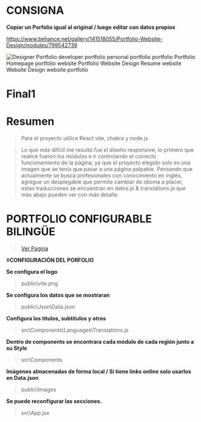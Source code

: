 # CONSIGNA
**Copiar un Porfolio igual al original / luego editar con datos propios**


https://www.behance.net/gallery/141518055/Portfolio-Website-Design/modules/799542739

<img src="https://mir-s3-cdn-cf.behance.net/project_modules/1400/c4fbb7141518055.62557e78c84eb.png" srcset="https://mir-s3-cdn-cf.behance.net/project_modules/disp/c4fbb7141518055.62557e78c84eb.png 600w, https://mir-s3-cdn-cf.behance.net/project_modules/fs/c4fbb7141518055.62557e78c84eb.png 1440w, https://mir-s3-cdn-cf.behance.net/project_modules/max_1200/c4fbb7141518055.62557e78c84eb.png 1200w, https://mir-s3-cdn-cf.behance.net/project_modules/1400/c4fbb7141518055.62557e78c84eb.png 1400w, https://mir-s3-cdn-cf.behance.net/project_modules/1400_opt_1/c4fbb7141518055.62557e78c84eb.png 1400w" sizes="(max-width: 1400px) 100vw, 1400px" class="ImageElement-image-SRv ImageElement-blockPointerEvents-Rkg" alt="Designer Portfolio developer portfolio personal portfolio portfolio Portfolio Homepage portfolio website Portfolio Website Design Resume website Website Design website portfolio" loading="lazy" fetchpriority="auto">



# Final1

# **Resumen**
>Para el proyecto utilice React vite, chakra y node.js

>Lo que más difícil me resultó fue el diseño responsive, lo primero que realicé fueron los módulos e ir controlando el correcto funcionamiento de la página, ya que el proyecto elegido solo es una imagen que se tenía que pasar a una página palpable. Pensando que actualmente se busca profesionales con conocimiento en inglés, agregue un desplegable que permite cambiar de idioma a placer, estas traducciones se encuentran en datos.js & translations.js que más abajo pueden ver con más detalle.


# PORTFOLIO CONFIGURABLE BILINGÜE
>[Ver Pagina](https://porfolio-react-chakra.netlify.app/)


#**CONFIGURACIÓN DEL PORFOLIO**

**Se configura el logo**

>   public\vite.png

**Se configura los datos que se mostraran**

>   public\Json\Data.json

**Configura los titulos, subtitulos y otros**

>   src\Components\Languages\Translations.js

**Dentro de components se encontrara cada módulo de cada región junto a su Style**

>   src\Components

**Imágenes almacenadas de forma local / Si tiene links online solo usarlos en Data.json**

>   public\Images

**Se puede reconfigurar las secciones.**

>   src\App.jsx
